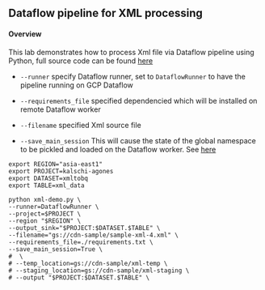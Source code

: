 ## Dataflow pipeline for XML processing

#### Overview

This lab demonstrates how to process Xml file via Dataflow pipeline using Python, full source code can be found [here](./xml-demo.py)

* `--runner` specify Dataflow runner, set to `DataflowRunner` to have the pipeline running on GCP Dataflow

* `--requirements_file` specified dependencied which will be installed on remote Dataflow worker

* `--filename` specified Xml source file

* `--save_main_session` This will cause the state of the global namespace to be pickled and loaded on the Dataflow worker. See [here](https://cloud.google.com/dataflow/docs/resources/faq#how_do_i_handle_nameerrors)

```shell
export REGION="asia-east1"
export PROJECT=kalschi-agones
export DATASET=xmltobq
export TABLE=xml_data

python xml-demo.py \
--runner=DataflowRunner \
--project=$PROJECT \
--region "$REGION" \
--output_sink="$PROJECT:$DATASET.$TABLE" \
--filename="gs://cdn-sample/sample-xml-4.xml" \
--requirements_file=./requirements.txt \
--save_main_session=True \
#  \
# --temp_location=gs://cdn-sample/xml-temp \
# --staging_location=gs://cdn-sample/xml-staging \
# --output "$PROJECT:$DATASET.$TABLE" \

```